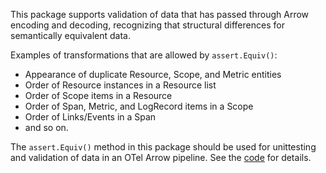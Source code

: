 This package supports validation of data that has passed through Arrow
encoding and decoding, recognizing that structural differences for
semantically equivalent data.

Examples of transformations that are allowed by `assert.Equiv()`:

- Appearance of duplicate Resource, Scope, and Metric entities
- Order of Resource instances in a Resource list
- Order of Scope items in a Resource
- Order of Span, Metric, and LogRecord items in a Scope
- Order of Links/Events in a Span
- and so on.

The `assert.Equiv()` method in this package should be used for
unittesting and validation of data in an OTel Arrow pipeline.  See the
[code](equiv.go) for details.
